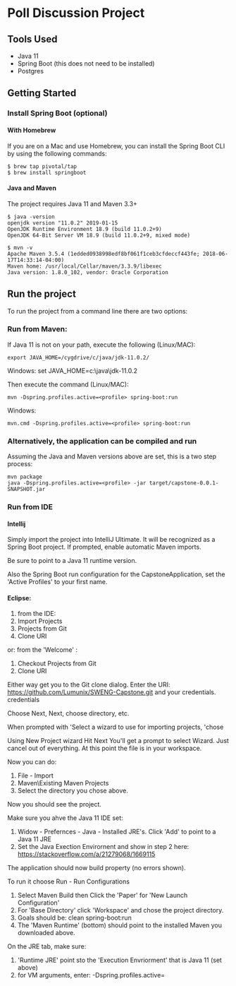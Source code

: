 # Poll Discussion Project

## Tools Used
- Java 11
- Spring Boot (this does not need to be installed)
- Postgres

## Getting Started

### Install Spring Boot (optional)

#### With Homebrew
If you are on a Mac and use Homebrew, you can install the Spring Boot CLI by using the following commands:
```
$ brew tap pivotal/tap
$ brew install springboot
```

#### Java and Maven
The project requires Java 11 and Maven 3.3+
```
$ java -version
openjdk version "11.0.2" 2019-01-15
OpenJDK Runtime Environment 18.9 (build 11.0.2+9)
OpenJDK 64-Bit Server VM 18.9 (build 11.0.2+9, mixed mode)

$ mvn -v
Apache Maven 3.5.4 (1edded0938998edf8bf061f1ceb3cfdeccf443fe; 2018-06-17T14:33:14-04:00)
Maven home: /usr/local/Cellar/maven/3.3.9/libexec
Java version: 1.8.0_102, vendor: Oracle Corporation
```


## Run the project

To run the project from a command line there are two options:

### Run from Maven:
If Java 11 is not on your path, execute the following (Linux/MAC):
```
export JAVA_HOME=/cygdrive/c/java/jdk-11.0.2/
```
Windows:
set JAVA_HOME=c:\java\jdk-11.0.2

Then execute the command (Linux/MAC):
```
mvn -Dspring.profiles.active=<profile> spring-boot:run
```
Windows:
```
mvn.cmd -Dspring.profiles.active=<profile> spring-boot:run
```

### Alternatively, the application can be compiled and run
Assuming the Java and Maven versions above are set, this is a two step process:
```
mvn package
java -Dspring.profiles.active=<profile> -jar target/capstone-0.0.1-SNAPSHOT.jar
```

### Run from IDE

#### Intellij
Simply import the project into IntelliJ Ultimate. It will be recognized as a Spring Boot project. If prompted, enable automatic Maven imports.

Be sure to point to a Java 11 runtime version.

Also the Spring Boot run configuration for the CapstoneApplication, set the 'Active Profiles' to your first name.

#### Eclipse:
1. from the IDE: 
1. Import Projects
1. Projects from Git
1. Clone URI

or:
from the 'Welcome' :
1. Checkout Projects from Git
1. Clone URI

Either way get you to the Git clone dialog. Enter the URI:
https://github.com/Lumunix/SWENG-Capstone.git
and your credentials.
credentials

Choose Next, Next, choose directory, etc.

When prompted with 'Select a wizard to use for importing projects, 'chose

Using New Project wizard
Hit Next
You'll get a prompt to select Wizard. Just cancel out of everything. At this point the file is in your workspace.

Now you can do:
1. File - Import
1. Maven\Existing Maven Projects
1. Select the directory you chose above. 

Now you should see the project.

Make sure you ahve the Java 11 IDE set:
1. Widow - Prefernces - Java - Installed  JRE's. Click 'Add' to point to a Java 11 JRE
1. Set the Java Exection Envirornent and show in step 2 here: https://stackoverflow.com/a/21279068/1669115

The application should now build property (no errors shown).

To run it choose Run - Run Configurations
1.  Select Maven Build then Click the 'Paper' for 'New Launch Configuration'
1. For 'Base Directory' click 'Workspace' and chose the project directory.
1. Goals should be: clean spring-boot:run
1. The 'Maven Runtime' (bottom) should point to the installed Maven you downloaded above.

On the JRE tab, make sure:
1.  'Runtime JRE' point sto the 'Execution Envriorment' that is Java 11 (set above)
1. for VM arguments, enter: -Dspring.profiles.active=<profile>


